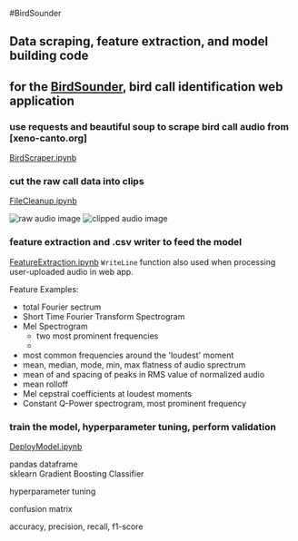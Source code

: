 #BirdSounder
## Data scraping, feature extraction, and model building code  
## for the [BirdSounder](birdsounder.xyz), bird call identification web application

### use requests and beautiful soup to scrape bird call audio from [xeno-canto.org]  
[BirdScraper.ipynb](../blob/master/BirdScraper.ipynb)  

### cut the raw call data into clips 
[FileCleanup.ipynb](../blob/master/FileCleanup.ipynb)

![raw audio image](https://github.com/chrisseymour/birdsounder-model/raw/master/src/raw-audio.png)
![clipped audio image](https://github.com/chrisseymour/birdsounder-model/raw/master/src/clipped-audio.png)

### feature extraction and .csv writer to feed the model  
[FeatureExtraction.ipynb](../blob/master/FeatureExtraction.ipynb)
`WriteLine` function also used when processing user-uploaded audio in web app.  

Feature Examples:
- total Fourier sectrum
- Short Time Fourier Transform Spectrogram
- Mel Spectrogram
    - two most prominent frequencies
    - 
- most common frequencies around the 'loudest' moment
- mean, median, mode, min, max flatness of audio sprectrum  
- mean of and spacing of peaks in RMS value of normalized audio  
- mean rolloff  
- Mel cepstral coefficients at loudest moments  
- Constant Q-Power spectrogram, most prominent frequency  

### train the model, hyperparameter tuning, perform validation  
[DeployModel.ipynb](../blob/master/DeployModel.ipynb)  

pandas dataframe  
sklearn Gradient Boosting Classifier  

hyperparameter tuning  

confusion matrix  

accuracy, precision, recall, f1-score



